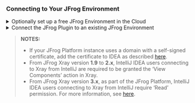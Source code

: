 
### Connecting to Your JFrog Environment

<details>

<summary>Optionally set up a free JFrog Environment in the Cloud</summary>

Need a free JFrog environment in the Cloud, so that JFrog IntelliJ IDEA Plugin can connect to it? Just run one of the following commands in your terminal. The commands will do the following:

1. Install JFrog CLI on your machine.
2. Create a FREE JFrog environment in the Cloud for you.
3. Configure IntelliJ IDEA to connect to your new environment.

**MacOS and Linux using cURL**

```bash
curl -fL https://getcli.jfrog.io?setup | sh
```

**Windows using PowerShell**

```powershell
powershell "Start-Process -Wait -Verb RunAs powershell '-NoProfile iwr https://releases.jfrog.io/artifactory/jfrog-cli/v2-jf/[RELEASE]/jfrog-cli-windows-amd64/jf.exe -OutFile $env:SYSTEMROOT\system32\jf.exe'" ; jf setup
```

</details>

<details>

<summary>Connect the JFrog Plugin to an existing JFrog Environment</summary>

You can connect the plugin to your JFrog environment using one of the following methods:

</details>

> **NOTES:**
>
> * If your JFrog Platform instance uses a domain with a self-signed certificate, add the certificate to IDEA as described [here](https://www.jetbrains.com/help/idea/settings-tools-server-certificates.html).
> * From JFrog Xray version **1.9** to **2.x**, IntelliJ IDEA users connecting to Xray from IntelliJ are required to be granted the ‘View Components’ action in Xray.
> * From JFrog Xray version **3.x**, as part of the JFrog Platform, IntelliJ IDEA users connecting to Xray from IntelliJ require ‘Read’ permission. For more information, see [here](https://jfrog.com/help/r/jfrog-platform-administration-documentation/permissions).
